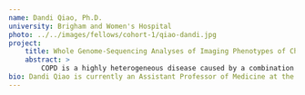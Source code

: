 ```yaml
---
name: Dandi Qiao, Ph.D.
university: Brigham and Women's Hospital
photo: ../../images/fellows/cohort-1/qiao-dandi.jpg
project:
    title: Whole Genome-Sequencing Analyses of Imaging Phenotypes of Chronic Obstructive Pulmonary Disease (COPD)
    abstract: >
        COPD is a highly heterogeneous disease caused by a combination of small airway loss and remodeling, and emphysema-induced loss of elastic recoil. While spirometry measures overall airflow limitation, phenotypes from CT imaging provide information about the distribution and severity of pathologic processes leading to COPD. In this project, I propose to conduct whole-genome sequencing (WGS) analyses on existing and newly generated imaging phenotypes related to COPD on the BioData Catalyst ecosystem. I hypothesize that there are distinct genetic variants associated with different imaging phenotypes of COPD, and I propose to leverage BioData Catalyst and the Chest Imaging Platform (CIP on BioData Catalyst) to enable more rapid testing and closer interaction between generation of imaging features and genetic analysis. 
bio: Dandi Qiao is currently an Assistant Professor of Medicine at the Channing Division of Network Medicine in the Harvard Medical School and a genetic epidemiologist at the Brigham and Women’s Hospital. Dr. Qiao received her Bachelor of Mathematics from the University of Waterloo and her PhD from the Department of Biostatistics at the Harvard T.H. Chan School of Public Health. Her research interest is in the development and application of statistical methods to health-related questions, with a focus in Chronic Obstructive Pulmonary Disease (COPD). Dr. Qiao’s recent research topic is developing statistical tools for next generation sequencing data and applying them to identify genetic variants associated with disease susceptibility.
---
```

